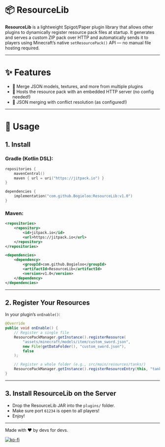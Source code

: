 # 📦 ResourceLib
**ResourceLib** is a lightweight Spigot/Paper plugin library that allows other plugins to dynamically register resource pack files at startup. It generates and serves a custom ZIP pack over HTTP and automatically sends it to players using Minecraft’s native ``setResourcePack()`` API — no manual file hosting required.
***
# ✨ Features
- 📁 Merge JSON models, textures, and more from multiple plugins
- 🚀 Hosts the resource pack with an embedded HTTP server (no config needed!)
- 🧠 JSON merging with conflict resolution (as configured!)
***
# 🧩 Usage
## 1. Install
### Gradle (Kotlin DSL):
```kotlin
repositories {
    mavenCentral()
    maven { url = uri("https://jitpack.io") }
}

dependencies {
    implementation("com.github.Bogieloo:ResourceLib:v1.0")
}
```
### Maven:
```xml
<repositories>
    <repository>
        <id>jitpack.io</id>
        <url>https://jitpack.io</url>
    </repository>
</repositories>

<dependencies>
    <dependency>
        <groupId>com.github.Bogieloo</groupId>
        <artifactId>ResourceLib</artifactId>
        <version>v1.0</version>
    </dependency>
</dependencies>
```
***
## 2. Register Your Resources
In your plugin’s ``onEnable()``:
```java
@Override
public void onEnable() {
    // Register a single file
    ResourcePackManager.getInstance().registerResource(
        "assets/minecraft/models/item/custom_sword.json",
        new File(getDataFolder(), "custom_sword.json"),
        false
    );

    // Register a whole folder (e.g., src/main/resources/tanks/)
    ResourcePackManager.getInstance().registerResourceEntry(this, "tanks", true);
}
```
***
## 3. Install ResourceLib on the Server
- Drop the ResourceLib JAR into the ``plugins/`` folder.
- Make sure port ``61234`` is open to all players!
- Enjoy!
***
Made with ❤️ by devs for devs.

[![ko-fi](https://ko-fi.com/img/githubbutton_sm.svg)](https://ko-fi.com/Q5Q3LZWWC)